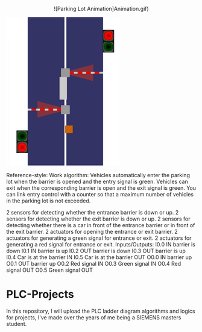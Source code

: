 <span style="display:block;text-align:center">![Parking Lot Animation]Animation.gif)</span>


![](Animation.gif "Parking Lot Animation")

Reference-style: Work algorithm: Vehicles automatically enter the parking lot when the barrier is opened and the entry signal is green. Vehicles can exit when the corresponding barrier is open and the exit signal is green. You can link entry control with a counter so that a maximum number of vehicles in the parking lot is not exceeded.

2 sensors for detecting whether the entrance barrier is down or up.
2 sensors for detecting whether the exit barrier is down or up.
2 sensors for detecting whether there is a car in front of the entrance barrier or in front of the exit barrier.
2 actuators for opening the entrance or exit barrier.
2 actuators for generating a green signal for entrance or exit.
2 actuators for generating a red signal for entrance or exit.
Inputs/Outputs: I0.0	IN barrier is down I0.1	IN barrier is up I0.2	OUT barrier is down I0.3	OUT barrier is up I0.4	Car is at the barrier IN I0.5	Car is at the barrier OUT O0.0	IN barrier up O0.1	OUT barrier up O0.2	Red signal IN O0.3	Green signal IN O0.4 Red signal OUT O0.5	Green signal OUT

# PLC-Projects
In this repository, I will upload the PLC ladder diagram algorithms and logics for projects, I've made over the years of me being a SIEMENS masters student.
